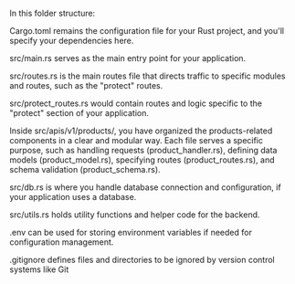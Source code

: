 In this folder structure:

Cargo.toml remains the configuration file for your Rust project, and you'll specify your dependencies here.

src/main.rs serves as the main entry point for your application.

src/routes.rs is the main routes file that directs traffic to specific modules and routes, such as the "protect" routes.

src/protect_routes.rs would contain routes and logic specific to the "protect" section of your application.

Inside src/apis/v1/products/, you have organized the products-related components in a clear and modular way. Each file serves a specific purpose, such as handling requests (product_handler.rs), defining data models (product_model.rs), specifying routes (product_routes.rs), and schema validation (product_schema.rs).

src/db.rs is where you handle database connection and configuration, if your application uses a database.

src/utils.rs holds utility functions and helper code for the backend.

.env can be used for storing environment variables if needed for configuration management.

.gitignore defines files and directories to be ignored by version control systems like Git
